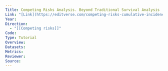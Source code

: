 ```yaml
---
Title: Competing Risks Analysis. Beyond Traditional Survival Analysis
Link: "[Link](https://editverse.com/competing-risks-cumulative-incidence-function/)"
Year: 
Direction:
  - "[[Competing risks]]"
Code: 
Type: Tutorial
Overview: 
Datasets: 
Metrics: 
Reviewer: 
Source:
---
```

